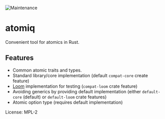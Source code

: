 ![Maintenance](https://img.shields.io/badge/maintenance-experimental-blue.svg)

# atomiq

Convenient tool for atomics in Rust.

## Features

- Common atomic traits and types.
- Standard library/core implementation (default `compat-core` create feature)
- [Loom][loom] implementation for testing (`compat-loom` crate feature)
- Avoiding generics by providing default implementation (either `default-core` (default) or
`default-loom` crate features)
- Atomic option type (requires default implementation)

[loom]: https://docs.rs/loom

License: MPL-2
